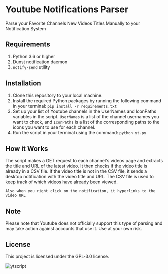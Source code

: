 # Youtube Notifications Parser
Parse your Favorite Channels New Videos Titles Manually to your Notification System
 
 ## Requirements
1) Python 3.6 or higher
2) Dunst notification daemon 
3) `notify-send` utility
 
 ## Installation
1) Clone this repository to your local machine.
2) Install the required Python packages by running the following command in your terminal: 
`pip install -r requirements.txt`
3) Set up your list of Youtube channels in the UserNames and IconPaths variables in the script. `UserNames` is a list of the channel usernames you want to check, and `IconPaths` is a list of the corresponding paths to the icons you want to use for each channel.
4) Run the script in your terminal using the command: 
`python yt.py`
 
 ## How it Works
 The script makes a GET request to each channel's videos page and extracts the title and URL of the latest video. It then checks if the video title is already in a CSV file. If the video title is not in the CSV file, it sends a desktop notification with the video title and URL. The CSV file is used to keep track of which videos have already been viewed.
 
 `Also when you right click on the notification, it hyperlinks to the video URL`
 
 ## Note
Please note that Youtube does not officially support this type of parsing and may take action against accounts that use it. Use at your own risk.

 ## License
 This project is licensed under the GPL-3.0 license.
 
 ![ytscript](https://user-images.githubusercontent.com/69548206/230838226-6d20014a-0cd8-44c5-ab62-dd5c7e21f308.png)
